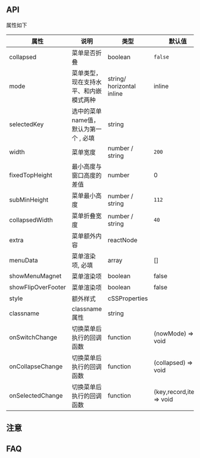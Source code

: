 ## API

属性如下

| 属性               | 说明                                   | 类型                      | 默认值                    |
| ------------------ | -------------------------------------- | ------------------------- | ------------------------- |
| collapsed          | 菜单是否折叠                           | boolean                   | `false`                   |
| mode               | 菜单类型，现在支持水平、和内嵌模式两种 | string/ horizontal inline | inline                    |
| selectedKey        | 选中的菜单name值，默认为第一个 , 必填  | string                    |                           |
| width              | 菜单宽度                               | number / string           | `200`                     |
| fixedTopHeight     | 最小高度与窗口高度的差值               | number                    | 0                         |
| subMinHeight       | 菜单最小高度                           | number / string           | `112`                     |
| collapsedWidth     | 菜单折叠宽度                           | number / string           | `40`                      |
| extra              | 菜单额外内容                           | reactNode                 |                           |
| menuData           | 菜单渲染项, 必填                       | array                     | []                        |
| showMenuMagnet     | 菜单渲染项                             | boolean                   | false                     |
| showFlipOverFooter | 菜单渲染项                             | boolean                   | false                     |
| style              | 额外样式                               | cSSProperties             |                           |
| classname          | classname属性                          | string                    |                           |
| onSwitchChange     | 切换菜单后执行的回调函数               | function                  | (nowMode) => void         |
| onCollapseChange   | 切换菜单后执行的回调函数               | function                  | (collapsed) => void       |
| onSelectedChange   | 切换菜单后执行的回调函数               | function                  | (key,record,item) => void |
## 注意

## FAQ